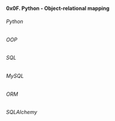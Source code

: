#### 0x0F. Python - Object-relational mapping
###### Python
###### OOP
###### SQL
###### MySQL
###### ORM
###### SQLAlchemy
